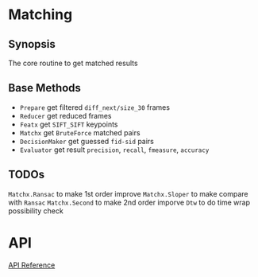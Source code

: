 # Matching

## Synopsis

The core routine to get matched results

## Base Methods

- `Prepare` get filtered `diff_next/size_30` frames
- `Reducer` get reduced frames
- `Featx` get `SIFT_SIFT` keypoints
- `Matchx` get `BruteForce` matched pairs
- `DecisionMaker` get guessed `fid-sid` pairs
- `Evaluator` get result `precision`, `recall`, `fmeasure`, `accuracy`

## TODOs

`Matchx.Ransac` to make 1st order improve
`Matchx.Sloper` to make compare with `Ransac`
`Matchx.Second` to make 2nd order imporve
`Dtw` to do time wrap possibility check

# API

[API Reference](http://nbviewer.ipython.org/github/speed-of-light/pyslider/blob/master/docs/nb/matching_base.ipynb)
